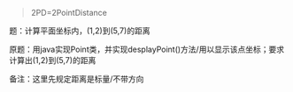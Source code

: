 > 2PD=2PointDistance

题：计算平面坐标内，(1,2)到(5,7)的距离

原题：用java实现Point类，并实现desplayPoint()方法/用以显示该点坐标；要求计算出(1,2)到(5,7)的距离

备注：这里先规定距离是标量/不带方向
